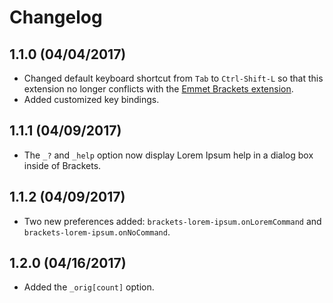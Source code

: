 # Changelog

## 1.1.0 (04/04/2017)
* Changed default keyboard shortcut from `Tab` to `Ctrl-Shift-L` so
that this extension no longer conflicts with the
[Emmet Brackets extension](https://github.com/emmetio/brackets-emmet).
* Added customized key bindings.

## 1.1.1 (04/09/2017)
* The `_?` and `_help` option now display Lorem Ipsum help in a dialog
box inside of Brackets.

## 1.1.2 (04/09/2017)
* Two new preferences added: `brackets-lorem-ipsum.onLoremCommand` and
`brackets-lorem-ipsum.onNoCommand`.

## 1.2.0 (04/16/2017)
* Added the `_orig[count]` option.
